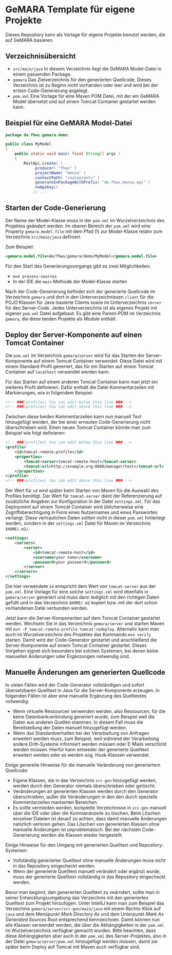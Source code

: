 # GeMARA Template für eigene Projekte


Dieses Repository kann als Vorlage für eigene Projekte benutzt werden, die auf GeMARA basieren.

## Verzeichnisübersicht

* `src/main/java` In diesem Verzeichnis liegt die GeMARA Model-Datei in einem passenden Package.
* `gemara` Das Zielverzeichnis für den generierten Quellcode. Dieses Verzeichnis ist zu Beginn nicht vorhanden oder leer und wird
bei der ersten Code-Generierung angelegt.
* `pom.xml` Eine Vorlage für eine Maven POM Datei, mit der ein GeMARA Model übersetzt und auf einem Tomcat Container gestartet werden kann.

## Beispiel für eine GeMARA Model-Datei


```java
package de.fhws.gemara.demo;

public class MyModel
{
    public static void main( final String[] args )
    {
        RestApi.create( )
            .producer( "fhws" )
            .projectName( "mensa" )
            .contextPath( "restaurants" )
            .generateInPackageWithPrefix( "de.fhws.mensa.api" )
            .noApiKey()
            // ...
```

## Starten der Code-Generierung

Der Name der Model-Klasse muss in der `pom.xml` im Wurzelverzeichnis des Projektes geändert werden.
Im oberen Bereich der `pom.xml` wird eine Property `gemara.model.file` mit dem Pfad (!) zur Model-Klasse
relativ zum Verzeichnis `src/main/java` definiert.

Zum Beispiel:

```xml
<gemara.model.file>de/fhws/gemara/demo/MyModel</gemara.model.file>
```

Für den Start des Generierungsvorgangs gibt es zwei Möglichkeiten:

* `mvn process-sources`
* In der IDE die `main` Methode der Model-Klasse starten

Nach der Code-Generierung befindet sich der generierte Quellcode
im Verzeichnis `gemara` und dort in den Unterverzeichnissen `client` für
die POJO Klassen für Java-basierte Clients sowie im Unterverzeichnis `server` für
den Server-Code. Jedes Unterverzeichnis ist als eigenes Projekt mit eigener `pom.xml`
Datei aufgebaut. Es gibt eine Parent-POM im Verzeichnis `gemara`, die diese beiden Projekte
als Module enthält.

## Deploy der Server-Komponente auf einen Tomcat Container

Die `pom.xml` im Verzeichnis `gemara/server` wird für das Starten
der Server-Komponente auf einem Tomcat Container verwendet. Diese Datei wird
mit einem Standard-Profil generiert, das für ein Starten auf einem Tomcat Container
auf `localhost` verwendet werden kann.

Für das Starten auf einem anderen Tomcat Container kann man jetzt ein
weiteres Profil definieren. Dafür enthält die Datei Kommentarzeilen mit
Markierungen, wie in folgendem Beispiel:

```xml
<!-- ###(profiles) You can edit below this line ### -->
<!-- ###(profiles) You can edit above this line ### -->
```

Zwischen diese beiden Kommentarzeilen kann nun manuell Text hinzugefügt werden,
der bei einer erneuten Code-Generierung nicht überschrieben wird. Einen neuen
Tomcat Container könnte man zum Beispiel wie folgt definieren:

```xml
<!-- ###(profiles) You can edit below this line ### -->
<profile>
    <id>tomcat-remote-profile</id>
    <properties>
        <tomcat-server>tomcat-remote-host</tomcat-server>
        <tomcat-url>http://example.org:8080/manager/text</tomcat-url>
    </properties>
</profile>
<!-- ###(profiles) You can edit above this line ### -->
```

Der Wert für `id` wird später beim Starten von Maven für die Auswahl des Profiles benötigt.
Der Wert für `tomcat-server` dient der Referenzierung auf zusätzliche
Angaben zur Konfiguration in der Datei `settings.xml`.
Für das Deployment auf einem Tomcat Container wird üblicherweise eine Zugriffsberechtigung
in Form eines Nutzernames und eines Passwortes verlangt. Diese vertraulichen Daten
sollten nicht in dieser `pom.xml` hinterlegt werden, sondern in der
`settings.xml` Datei für Maven im Verzeichnis `$HOME/.m2/`.

```xml
<settings>
    <servers>
        <server>
            <id>tomcat-remote-host</id>
            <username>your name</username>
            <password>your password</password>
        </server>
    </servers>
</settings>
```

Die hier verwendete `id` entspricht dem Wert von `tomcat-server` aus
der `pom.xml`. Eine Vorlage für eine solche `settings.xml` wird ebenfalls in
`gemara/server` generiert und muss dann lediglich mit den richtigen Daten
gefüllt und in das Verzeichnis `$HOME/.m2` kopiert bzw. mit der dort
schon vorhandenen Datei verbunden werden.

Jetzt kann die Server-Komponenten auf dem Tomcat Container
 gestartet werden. Wechseln Sie in das Verzeichnis `gemara/server` und starten Maven
 mit `mvn -P tomcat-remote-profile tomcat:redeploy`. Alternativ kann man auch
 im Wurzelverzeichnis des Projektes das Kommando `mvn verify` starten. Damit wird der
 Code-Generator gestartet und anschließend die Server-Komponente auf einem Tomcat Container
 gestartet. Dieses Vorgehen eignet sich besonders bei solchen Systemen, bei denen keine manuellen
 Änderungen oder Ergänzungen notwendig sind.

## Manuelle Änderungen am generierten Quellcode

In vielen Fällen wird der Code-Generator vollständigen und sofort
übersetzbaren Quelltext in Java für die Server-Komponente erzeugen.
In folgenden Fällen ist aber eine manuelle Ergänzung des Quelltextes
notwendig:

* Wenn virtuelle Ressourcen verwenden werden, also Ressourcen, für die keine
Datenbankverbindung generiert wurde, zum Beispiel weil die Daten aus anderen Quellen stammen. In diesem Fall
muss die Bereitstellung der Daten manuell hinzugefügt werden.
* Wenn das Standardverhalten bei der Verarbeitung von Anfragen erweitert werden muss, zum
Beispiel, weil während der Verarbeitung andere Dritt-Systeme informiert werden müssen oder E-Mails verschickt werden müssen.
Hierfür kann entweder der generierte Quelltext erweitert werden oder es werden sog.
Hook-Klassen verwendet.

Einige generelle Hinweise für die manuelle Veränderung von generiertem Quellcode:

* Eigene Klassen, die in das Verzeichnis `src-gen` hinzugefügt werden, werden durch den Generator niemals überschrieben oder gelöscht.
* Veränderungen an generierten Klassen werden durch den Generator überschrieben, außer
die Veränderungen in den den durch spezielle Kommentarzeilen markierten Bereichen.
* Es sollte vermieden werden, komplette Verzeichnisse in `src-gen` manuell über die IDE oder
 über die Kommandozeile zu löschen. Beim Löschen einzelner Dateien ist darauf zu achten, dass
 damit manuelle Änderungen natürlich verloren gehen. Das Löschen von generierten Klassen
 ohne manuelle Änderungen ist unproblematisch. Bei der nächsten Code-Generierung werden die Klassen
 wieder hergestellt.

Einige Hinweise für den Umgang mit generierten Quelltext und Repository-Systemen:

* Vollständig generierter Quelltext ohne manuelle Änderungen muss nicht in das Repository
eingecheckt werden.
* Wenn der generierte Quelltext manuell verändert oder ergänzt wurde, muss der
generierte Quelltext vollständig in das Repository eingecheckt werden.

Bevor man beginnt, den generierten Quelltext zu veärndert, sollte man in seiner Entwicklungsumgebung
das Verzeichnis mit den generierten Quelltext zum Projekt hinzufügen.
Unter IntelliJ kann man zum Beispiel das Verzeichnis `gemara/server/src-gen/main/java` mit einem
Rechts-Klick auf `java` und dem Menüpunkt *Mark Directory As* und dem Unterpunkt *Mark As Generated Sources Root*
entsprechend kennzeichnen. Damit können nun alle Klassen verwendet werden, die über die Abhängigkeiten
in der `pom.xml` im Wurzelverzeichnis verfügbar gemacht wurden. Bitte beachten, dass diese
Abhängigkeiten aber auch in der `pom.xml` des Server-Projektes, also in der Datei
`gemara/server/pom.xml` hinzugefügt werden müssen, damit sie später beim Deploy auf Tomcat mit Maven auch
verfügbar sind.






